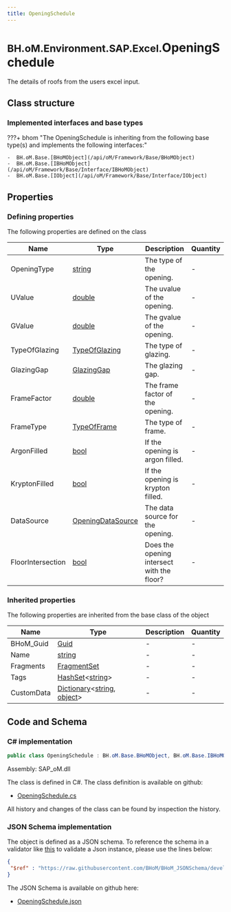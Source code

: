 ```yaml
---
title: OpeningSchedule
---
```


# <small>BH.oM.Environment.SAP.Excel.</small>**OpeningSchedule**

The details of roofs from the users excel input.

## Class structure

### Implemented interfaces and base types

???+ bhom "The OpeningSchedule is inheriting from the following base type(s) and implements the following interfaces:"

    -  BH.oM.Base.[BHoMObject](/api/oM/Framework/Base/BHoMObject)
    -  BH.oM.Base.[IBHoMObject](/api/oM/Framework/Base/Interface/IBHoMObject)
    -  BH.oM.Base.[IObject](/api/oM/Framework/Base/Interface/IObject)


## Properties



### Defining properties

The following properties are defined on the class

| Name             | Type             | Description      | Quantity         |
|------------------|------------------|------------------|------------------|
| OpeningType | [string](https://learn.microsoft.com/en-us/dotnet/api/System.String?view=netstandard-2.0) | The type of the opening. | - |
| UValue | [double](https://learn.microsoft.com/en-us/dotnet/api/System.Double?view=netstandard-2.0) | The uvalue of the opening. | - |
| GValue | [double](https://learn.microsoft.com/en-us/dotnet/api/System.Double?view=netstandard-2.0) | The gvalue of the opening. | - |
| TypeOfGlazing | [TypeOfGlazing](/api/oM/Adapter/Environment/Enums/TypeOfGlazing) | The type of glazing. | - |
| GlazingGap | [GlazingGap](/api/oM/Adapter/Environment/Enums/GlazingGap) | The glazing gap. | - |
| FrameFactor | [double](https://learn.microsoft.com/en-us/dotnet/api/System.Double?view=netstandard-2.0) | The frame factor of the opening. | - |
| FrameType | [TypeOfFrame](/api/oM/Adapter/Environment/Enums/TypeOfFrame) | The type of frame. | - |
| ArgonFilled | [bool](https://learn.microsoft.com/en-us/dotnet/api/System.Boolean?view=netstandard-2.0) | If the opening is argon filled. | - |
| KryptonFilled | [bool](https://learn.microsoft.com/en-us/dotnet/api/System.Boolean?view=netstandard-2.0) | If the opening is krypton filled. | - |
| DataSource | [OpeningDataSource](/api/oM/Adapter/Environment/Enums/OpeningDataSource) | The data source for the opening. | - |
| FloorIntersection | [bool](https://learn.microsoft.com/en-us/dotnet/api/System.Boolean?view=netstandard-2.0) | Does the opening intersect with the floor? | - |


### Inherited properties
The following properties are inherited from the base class of the object

| Name             | Type             | Description      | Quantity         |
|------------------|------------------|------------------|------------------|
| BHoM_Guid | [Guid](https://learn.microsoft.com/en-us/dotnet/api/System.Guid?view=netstandard-2.0) | - | - |
| Name | [string](https://learn.microsoft.com/en-us/dotnet/api/System.String?view=netstandard-2.0) | - | - |
| Fragments | [FragmentSet](/api/oM/Framework/Base/FragmentSet) | - | - |
| Tags | [HashSet](https://learn.microsoft.com/en-us/dotnet/api/System.Collections.Generic.HashSet-1?view=netstandard-2.0)&lt;[string](https://learn.microsoft.com/en-us/dotnet/api/System.String?view=netstandard-2.0)&gt; | - | - |
| CustomData | [Dictionary](https://learn.microsoft.com/en-us/dotnet/api/System.Collections.Generic.Dictionary-2?view=netstandard-2.0)&lt;[string](https://learn.microsoft.com/en-us/dotnet/api/System.String?view=netstandard-2.0), [object](https://learn.microsoft.com/en-us/dotnet/api/System.Object?view=netstandard-2.0)&gt; | - | - |


## Code and Schema

### C# implementation

``` C# title="C#"
public class OpeningSchedule : BH.oM.Base.BHoMObject, BH.oM.Base.IBHoMObject, BH.oM.Base.IObject
```

Assembly: SAP_oM.dll

The class is defined in C#. The class definition is available on github:

- [OpeningSchedule.cs](https://github.com/BHoM/SAP_Toolkit/blob/develop/SAP_oM/Excel\OpeningSchedule.cs)

All history and changes of the class can be found by inspection the history.
### JSON Schema implementation

The object is defined as a JSON schema. To reference the schema in a validator like [this](https://www.jsonschemavalidator.net/) to validate a Json instance, please use the lines below:

``` json title="JSON Schema"
{
 "$ref" : "https://raw.githubusercontent.com/BHoM/BHoM_JSONSchema/develop/SAP_oM/SAP/Excel/OpeningSchedule.json"
}
```

The JSON Schema is available on github here:

- [OpeningSchedule.json](https://github.com/BHoM/BHoM_JSONSchema/blob/develop/SAP_oM/SAP/Excel/OpeningSchedule.json)
